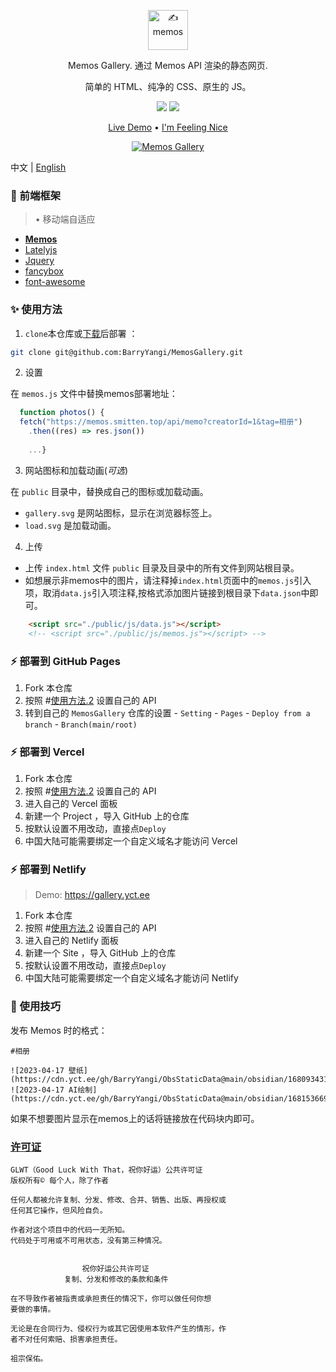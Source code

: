 <p align="center"><a href="https://usememos.com"><img height="64px" src="https://raw.githubusercontent.com/BarryYangi/MemosGallery/master/public/logo-full.webp" alt="✍️ memos" /></a></p>

<p align="center">Memos Gallery. 通过 Memos API 渲染的静态网页.</p>
<p align="center">简单的 HTML、纯净的 CSS、原生的 JS。</p>

<p align="center">
  <img src="https://img.shields.io/badge/Memos-Gallery-orange" />
  <img src="https://img.shields.io/badge/Author-Barry-brightgreen" />
</p>

<p align="center">
  <a href="https://gallery.yct.ee/">Live Demo</a> •
  <a href="https://www.barryi.me/personal/memosp/" target="_blank" rel="noopener noreferrer" class="pure-menu-link">I'm Feeling Nice</a>
</p>

<p align="center">
  <a href="https://gallery.yct.ee/" target="_blank"><img alt="Memos Gallery" src="https://raw.githubusercontent.com/BarryYangi/MemosGallery/master/screenshot.png"></a>
</p>

中文 | [English](./README.md)

### :construction: 前端框架

> • 移动端自适应  

- [**Memos**](https://github.com/usememos/memos)
- [Latelyjs](https://github.com/Tokinx/lately)
- [Jquery](https://github.com/jquery/jquery)
- [fancybox](https://github.com/fancyapps/fancybox)
- [font-awesome](https://github.com/FortAwesome/Font-Awesome)

### :sparkles: 使用方法

1. `clone`本仓库或[下载](https://github.com/BarryYangi/MemosGallery/archive/refs/heads/master.zip)后部署 ：

```bash
git clone git@github.com:BarryYangi/MemosGallery.git
```

2. 设置

在 `memos.js` 文件中替换memos部署地址：

```javascript
  function photos() {
  fetch("https://memos.smitten.top/api/memo?creatorId=1&tag=相册")
    .then((res) => res.json())
    
    ...}
```

3. 网站图标和加载动画(*可选*)

 在 `public` 目录中，替换成自己的图标或加载动画。

- `gallery.svg` 是网站图标，显示在浏览器标签上。
- `load.svg` 是加载动画。

4. 上传

- 上传 `index.html` 文件 `public` 目录及目录中的所有文件到网站根目录。
- 如想展示非memos中的图片，请注释掉`index.html`页面中的`memos.js`引入项，取消`data.js`引入项注释,按格式添加图片链接到根目录下`data.json`中即可。

```html
    <script src="./public/js/data.js"></script>
    <!-- <script src="./public/js/memos.js"></script> -->
```

### :zap: 部署到 GitHub Pages

1. Fork 本仓库
2. 按照 #[使用方法.2]() 设置自己的 API
3. 转到自己的 `MemosGallery` 仓库的设置 - `Setting` - `Pages` - `Deploy from a branch` - `Branch(main/root)`

### :zap: 部署到 Vercel

1. Fork 本仓库
2. 按照 #[使用方法.2]() 设置自己的 API
3. 进入自己的 Vercel 面板
4. 新建一个 Project ，导入 GitHub 上的仓库
5. 按默认设置不用改动，直接点`Deploy`
6. 中国大陆可能需要绑定一个自定义域名才能访问 Vercel

### :zap: 部署到 Netlify

> Demo: <https://gallery.yct.ee>

1. Fork 本仓库
2. 按照 #[使用方法.2]() 设置自己的 API
3. 进入自己的 Netlify 面板
4. 新建一个 Site ，导入 GitHub 上的仓库
5. 按默认设置不用改动，直接点`Deploy`
6. 中国大陆可能需要绑定一个自定义域名才能访问 Netlify

### :rocket: 使用技巧

发布 Memos 时的格式：

```
#相册 

![2023-04-17 壁纸](https://cdn.yct.ee/gh/BarryYangi/ObsStaticData@main/obsidian/16809343100005b75gn.jpg)
![2023-04-17 AI绘制](https://cdn.yct.ee/gh/BarryYangi/ObsStaticData@main/obsidian/1681536694000vdr30v.png)

```

如果不想要图片显示在memos上的话将链接放在代码块内即可。




### [许可证](https://github.com/me-shaon/GLWTPL)

```
GLWT（Good Luck With That，祝你好运）公共许可证
版权所有© 每个人，除了作者

任何人都被允许复制、分发、修改、合并、销售、出版、再授权或
任何其它操作，但风险自负。

作者对这个项目中的代码一无所知。
代码处于可用或不可用状态，没有第三种情况。


                祝你好运公共许可证
            复制、分发和修改的条款和条件

在不导致作者被指责或承担责任的情况下，你可以做任何你想
要做的事情。

无论是在合同行为、侵权行为或其它因使用本软件产生的情形，作
者不对任何索赔、损害承担责任。

祖宗保佑。
```